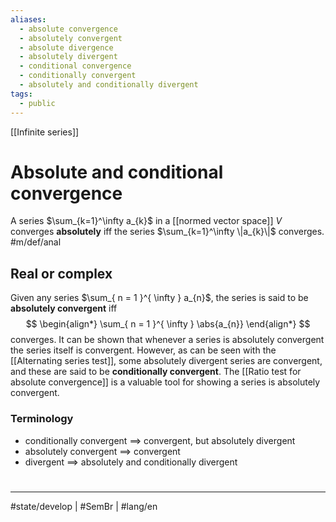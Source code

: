 ```yaml
---
aliases:
  - absolute convergence
  - absolutely convergent
  - absolute divergence
  - absolutely divergent
  - conditional convergence
  - conditionally convergent
  - absolutely and conditionally divergent
tags:
  - public
---
```

[[Infinite series]]
# Absolute and conditional convergence

A series $\sum_{k=1}^\infty a_{k}$ in a [[normed vector space]] $V$ converges **absolutely** iff the series $\sum_{k=1}^\infty \|a_{k}\|$ converges. #m/def/anal 

## Real or complex

Given any series $\sum_{ n = 1 }^{ \infty } a_{n}$, the series is said to be **absolutely convergent** iff
$$
\begin{align*}
\sum_{ n = 1 }^{ \infty } \abs{a_{n}}
\end{align*}
$$
converges.
It can be shown that whenever a series is absolutely convergent the series itself is convergent.
However, as can be seen with the [[Alternating series test]],
some absolutely divergent series are convergent,
and these are said to be **conditionally convergent**.
The [[Ratio test for absolute convergence]] is a valuable tool for showing a series is absolutely convergent.

### Terminology
- conditionally convergent $\implies$ convergent, but absolutely divergent
- absolutely convergent $\implies$ convergent
- divergent $\implies$ absolutely and conditionally divergent


#
---
#state/develop | #SemBr | #lang/en
